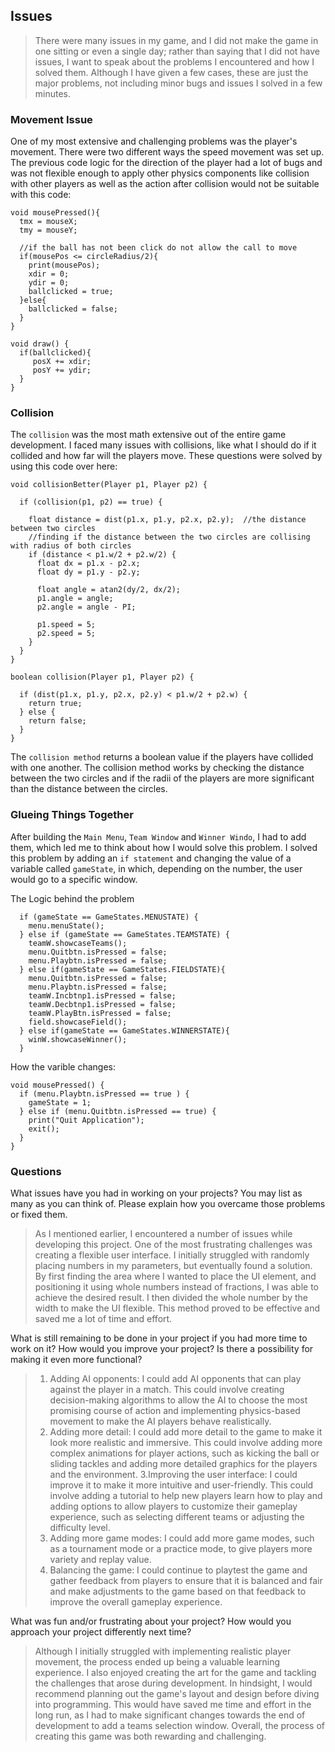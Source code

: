 ## Issues

> There were many issues in my game, and I did not make the game in one sitting or even a single day; rather than saying that I did not have issues, I want to speak about the problems I encountered and how I solved them. Although I have given a few cases, these are just the major problems, not including minor bugs and issues I solved in a few minutes. 

### Movement Issue 
One of my most extensive and challenging problems was the player's movement. There were two different ways the speed movement was set up. The previous code logic for the direction of the player had a lot of bugs and was not flexible enough to apply other physics components like collision with other players as well as the action after collision would not be suitable with this code:
``` processing
void mousePressed(){
  tmx = mouseX;
  tmy = mouseY;
  
  //if the ball has not been click do not allow the call to move
  if(mousePos <= circleRadius/2){
    print(mousePos);
    xdir = 0;
    ydir = 0;
    ballclicked = true;
  }else{
    ballclicked = false;
  }
}
```

``` processing
void draw() {
  if(ballclicked){
     posX += xdir;
     posY += ydir;
  }
}
```

### Collision

The `collision` was the most math extensive out of the entire game development. I faced many issues with collisions, like what I should do if it collided and how far will the players move. These questions were solved by using this code over here:
``` processing
void collisionBetter(Player p1, Player p2) {

  if (collision(p1, p2) == true) {

    float distance = dist(p1.x, p1.y, p2.x, p2.y);  //the distance between two circles
    //finding if the distance between the two circles are collising with radius of both circles
    if (distance < p1.w/2 + p2.w/2) {
      float dx = p1.x - p2.x;
      float dy = p1.y - p2.y;

      float angle = atan2(dy/2, dx/2);
      p1.angle = angle;
      p2.angle = angle - PI;

      p1.speed = 5;
      p2.speed = 5;
    }
  }
}

boolean collision(Player p1, Player p2) {

  if (dist(p1.x, p1.y, p2.x, p2.y) < p1.w/2 + p2.w) {
    return true;
  } else {
    return false;
  }
}
```

The `collision method` returns a boolean value if the players have collided with one another. The collision method works by checking the distance between the two circles and if the radii of the players are more significant than the distance between the circles.



###  Glueing Things Together


After building the `Main Menu`, `Team Window` and `Winner Windo`, I had to add them, which led me to think about how I would solve this problem. I solved this problem by adding an `if statement` and changing the value of a variable called `gameState`, in which, depending on the number, the user would go to a specific window.

The Logic behind the problem
``` processing
  if (gameState == GameStates.MENUSTATE) {
    menu.menuState();
  } else if (gameState == GameStates.TEAMSTATE) {
    teamW.showcaseTeams();
    menu.Quitbtn.isPressed = false;
    menu.Playbtn.isPressed = false;
  } else if(gameState == GameStates.FIELDSTATE){
    menu.Quitbtn.isPressed = false;
    menu.Playbtn.isPressed = false;
    teamW.Incbtnp1.isPressed = false;
    teamW.Decbtnp1.isPressed = false;
    teamW.PlayBtn.isPressed = false;
    field.showcaseField();
  } else if(gameState == GameStates.WINNERSTATE){
    winW.showcaseWinner();
  }

```

How the varible changes:
``` processing
void mousePressed() {
  if (menu.Playbtn.isPressed == true ) {
    gameState = 1;
  } else if (menu.Quitbtn.isPressed == true) {
    print("Quit Application");
    exit();
  }
}

```

### Questions

What issues have you had in working on your projects?  You may list as many as you can think of.  Please explain how you overcame those problems or fixed them.
> As I mentioned earlier, I encountered a number of issues while developing this project. One of the most frustrating challenges was creating a flexible user interface. I initially struggled with randomly placing numbers in my parameters, but eventually found a solution. By first finding the area where I wanted to place the UI element, and positioning it using whole numbers instead of fractions, I was able to achieve the desired result. I then divided the whole number by the width to make the UI flexible. This method proved to be effective and saved me a lot of time and effort. 

What is still remaining to be done in your project if you had more time to work on it?  How would you improve your project?  Is there a possibility for making it even more functional?
> 1. Adding AI opponents: I could add AI opponents that can play against the player in a match. This could involve creating decision-making algorithms to allow the AI to choose the most promising course of action and implementing physics-based movement to make the AI players behave realistically.
> 2. Adding more detail: I could add more detail to the game to make it look more realistic and immersive. This could involve adding more complex animations for player actions, such as kicking the ball or sliding tackles and adding more detailed graphics for the players and the environment.
> 3.Improving the user interface: I could improve it to make it more intuitive and user-friendly. This could involve adding a tutorial to help new players learn how to play and adding options to allow players to customize their gameplay experience, such as selecting different teams or adjusting the difficulty level.
> 4. Adding more game modes: I could add more game modes, such as a tournament mode or a practice mode, to give players more variety and replay value.
> 5. Balancing the game: I could continue to playtest the game and gather feedback from players to ensure that it is balanced and fair and make adjustments to the game based on that feedback to improve the overall gameplay experience.

What was fun and/or frustrating about your project?  How would you approach your project differently next time?
> Although I initially struggled with implementing realistic player movement, the process ended up being a valuable learning experience. I also enjoyed creating the art for the game and tackling the challenges that arose during development. In hindsight, I would recommend planning out the game's layout and design before diving into programming. This would have saved me time and effort in the long run, as I had to make significant changes towards the end of development to add a teams selection window. Overall, the process of creating this game was both rewarding and challenging. 




